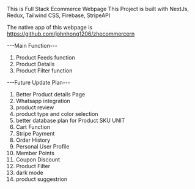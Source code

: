This is Full Stack Ecommerce Webpage
This Project is built with NextJs, Redux, Tailwind CSS, Firebase, StripeAPI

The native app of this webpage is https://github.com/johnhong1206/zhecommercern

---Main Function---
1) Product Feeds function
2) Product Details
3) Product Filter function




---Future Update Plan---
1) Better Product details Page
2) Whatsapp integration
3) product review
4) product type and color  selection
5) better database plan for Product SKU UNIT
6) Cart Function
7) Stripe Payment
8) Order History
9) Personal User Profile
10) Member Points
11) Coupon Discount
12) Product Filter
13) dark mode
14) product suggestrion

